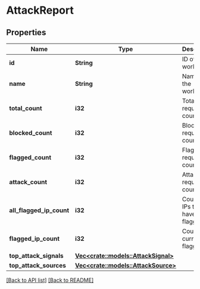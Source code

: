 # AttackReport

## Properties

Name | Type | Description | Notes
------------ | ------------- | ------------- | -------------
**id** | **String** | ID of the workspace. | 
**name** | **String** | Name of the workspace. | 
**total_count** | **i32** | Total request count | 
**blocked_count** | **i32** | Blocked request count | 
**flagged_count** | **i32** | Flagged request count | 
**attack_count** | **i32** | Attack request count | 
**all_flagged_ip_count** | **i32** | Count of IPs that have been flagged | 
**flagged_ip_count** | **i32** | Count of currently flagged IPs | 
**top_attack_signals** | [**Vec&lt;crate::models::AttackSignal&gt;**](AttackSignal.md) |  | 
**top_attack_sources** | [**Vec&lt;crate::models::AttackSource&gt;**](AttackSource.md) |  | 

[[Back to API list]](../README.md#documentation-for-api-endpoints) [[Back to README]](../README.md)


